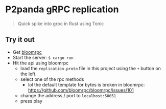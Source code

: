 # P2panda gRPC replication

> Quick spike into grpc in Rust using Tonic

## Try it out

- Get [bloomrpc](https://github.com/bloomrpc/bloomrpc)
- Start the server: `$ cargo run`
- Hit the api using bloomrpc
  - load the `replication.proto` file in this project using the `+` button on the left.
  - select one of the rpc methods
    - lol the default template for bytes is broken in bloomrpc: https://github.com/bloomrpc/bloomrpc/issues/101
  - change the address / port to `localhost:50051`
  - press play

